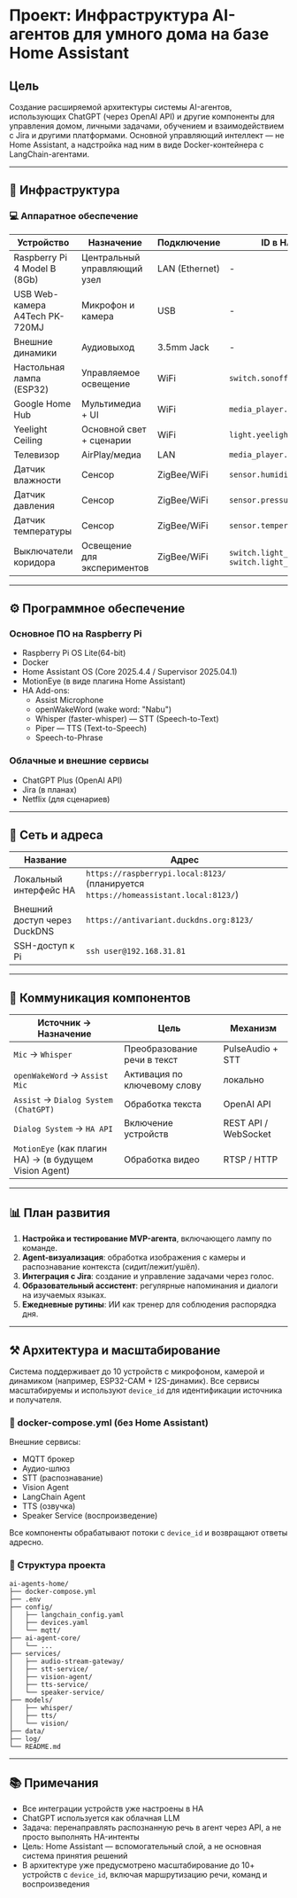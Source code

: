 # Проект: Инфраструктура AI-агентов для умного дома на базе Home Assistant

## Цель

Создание расширяемой архитектуры системы AI-агентов, использующих ChatGPT (через OpenAI API) и другие компоненты для управления домом, личными задачами, обучением и взаимодействием с Jira и другими платформами. Основной управляющий интеллект — не Home Assistant, а надстройка над ним в виде Docker-контейнера с LangChain-агентами.

---

## 🧱 Инфраструктура

### 💻 Аппаратное обеспечение

| Устройство | Назначение | Подключение | ID в HA (если есть) |
|-----------|-----------|-------------|----------------------|
| Raspberry Pi 4 Model B (8Gb) | Центральный управляющий узел | LAN (Ethernet) | - |
| USB Web-камера A4Tech PK-720MJ | Микрофон и камера | USB | - |
| Внешние динамики | Аудиовыход | 3.5mm Jack | - |
| Настольная лампа (ESP32) | Управляемое освещение | WiFi | `switch.sonoff_10002ed516` |
| Google Home Hub | Мультимедиа + UI | WiFi | `media_player.my_room_hub` |
| Yeelight Ceiling | Основной свет + сценарии | WiFi | `light.yeelight_ceiling_nightlight` |
| Телевизор | AirPlay/медиа | LAN | `media_player.airplay_myroomtv` |
| Датчик влажности | Сенсор | ZigBee/WiFi | `sensor.humidity_158d00022c656c` |
| Датчик давления | Сенсор | ZigBee/WiFi | `sensor.pressure_158d00022c656c` |
| Датчик температуры | Сенсор | ZigBee/WiFi | `sensor.temperature_158d00022c656c` |
| Выключатели коридора | Освещение для экспериментов | ZigBee/WiFi | `switch.light_hallway`, `switch.light_coridor` |

---

## ⚙️ Программное обеспечение

### Основное ПО на Raspberry Pi

- Raspberry Pi OS Lite(64-bit)
- Docker
- Home Assistant OS (Core 2025.4.4 / Supervisor 2025.04.1)
- MotionEye (в виде плагина Home Assistant)
- HA Add-ons:
  - Assist Microphone
  - openWakeWord (wake word: "Nabu")
  - Whisper (faster-whisper) — STT (Speech-to-Text)
  - Piper — TTS (Text-to-Speech)
  - Speech-to-Phrase

### Облачные и внешние сервисы

- ChatGPT Plus (OpenAI API)
- Jira (в планах)
- Netflix (для сценариев)

---

## 🔌 Сеть и адреса

| Название | Адрес |
|---------|-------|
| Локальный интерфейс HA | `https://raspberrypi.local:8123/` (планируется `https://homeassistant.local:8123/`) |
| Внешний доступ через DuckDNS | `https://antivariant.duckdns.org:8123/` |
| SSH-доступ к Pi | `ssh user@192.168.31.81` |

---

## 📡 Коммуникация компонентов

| Источник → Назначение | Цель | Механизм |
|-----------------------|------|----------|
| `Mic` → `Whisper` | Преобразование речи в текст | PulseAudio + STT |
| `openWakeWord` → `Assist Mic` | Активация по ключевому слову | локально |
| `Assist` → `Dialog System (ChatGPT)` | Обработка текста | OpenAI API |
| `Dialog System` → `HA API` | Включение устройств | REST API / WebSocket |
| `MotionEye` (как плагин HA) → (в будущем Vision Agent) | Обработка видео | RTSP / HTTP |

---

## 📊 План развития

1. **Настройка и тестирование MVP-агента**, включающего лампу по команде.
2. **Agent-визуализация**: обработка изображения с камеры и распознавание контекста (сидит/лежит/ушёл).
3. **Интеграция с Jira**: создание и управление задачами через голос.
4. **Образовательный ассистент**: регулярные напоминания и диалоги на изучаемых языках.
5. **Ежедневные рутины**: ИИ как тренер для соблюдения распорядка дня.

---

## ⚒️ Архитектура и масштабирование

Система поддерживает до 10 устройств с микрофоном, камерой и динамиком (например, ESP32-CAM + I2S-динамик). Все сервисы масштабируемы и используют `device_id` для идентификации источника и получателя.

### 🧩 docker-compose.yml (без Home Assistant)

Внешние сервисы:
- MQTT брокер
- Аудио-шлюз
- STT (распознавание)
- Vision Agent
- LangChain Agent
- TTS (озвучка)
- Speaker Service (воспроизведение)

Все компоненты обрабатывают потоки с `device_id` и возвращают ответы адресно.

### 📂 Структура проекта

```
ai-agents-home/
├── docker-compose.yml
├── .env
├── config/
│   ├── langchain_config.yaml
│   ├── devices.yaml
│   └── mqtt/
├── ai-agent-core/
│   └── ...
├── services/
│   ├── audio-stream-gateway/
│   ├── stt-service/
│   ├── vision-agent/
│   ├── tts-service/
│   └── speaker-service/
├── models/
│   ├── whisper/
│   ├── tts/
│   └── vision/
├── data/
├── log/
└── README.md
```

---

## 📚 Примечания

- Все интеграции устройств уже настроены в HA
- ChatGPT используется как облачная LLM
- Задача: перенаправлять распознанную речь в агент через API, а не просто выполнять HA-интенты
- Цель: Home Assistant — вспомогательный слой, а не основная система принятия решений
- В архитектуре уже предусмотрено масштабирование до 10+ устройств с `device_id`, включая маршрутизацию речи, команд и воспроизведения
